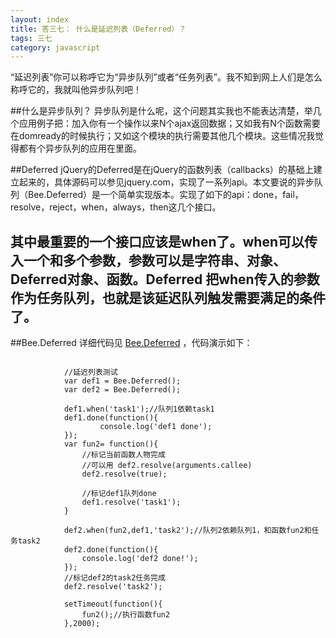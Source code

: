 ```yaml
---
layout: index
title: 答三七： 什么是延迟列表（Deferred）？ 
tags: 三七
category: javascript
---
```


“延迟列表”你可以称呼它为“异步队列”或者“任务列表”。我不知到网上人们是怎么称呼它的，我就叫他异步队列吧！

##什么是异步队列？
异步队列是什么呢，这个问题其实我也不能表达清楚，举几个应用例子把：加入你有一个操作以来N个ajax返回数据；又如我有N个函数需要在domready的时候执行；又如这个模块的执行需要其他几个模块。这些情况我觉得都有个异步队列的应用在里面。

##Deferred
jQuery的Deferred是在jQuery的函数列表（callbacks）的基础上建立起来的，具体源码可以参见jquery.com，实现了一系列api。本文要说的异步队列（Bee.Deferred）是一个简单实现版本。实现了如下的api：done，fail，resolve，reject，when，always，then这几个接口。

其中最重要的一个接口应该是when了。when可以传入一个和多个参数，参数可以是字符串、对象、Deferred对象、函数。Deferred 把when传入的参数作为任务队列，也就是该延迟队列触发需要满足的条件了。
---
##Bee.Deferred
详细代码见 [Bee.Deferred](http://github.com/CNEYE/Bee/Bee.js,'访问代码') ，代码演示如下：
<pre><code>
			//延迟列表测试
			var def1 = Bee.Deferred();
			var def2 = Bee.Deferred();
			
			def1.when('task1');//队列1依赖task1
			def1.done(function(){
					console.log('def1 done');
			});
			var fun2= function(){
				//标记当前函数人物完成
				//可以用 def2.resolve(arguments.callee)
				def2.resolve(true);
				
				//标记def1队列done
				def1.resolve('task1');
			}
			
			def2.when(fun2,def1,'task2');//队列2依赖队列1，和函数fun2和任务task2
			def2.done(function(){
				console.log('def2 done!');
			});
			//标记def2的task2任务完成
			def2.resolve('task2');
			
			setTimeout(function(){
				fun2();//执行函数fun2
			},2000);
</code></pre>
